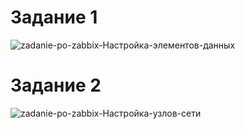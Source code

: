 # Задание 1


![zadanie-po-zabbix-Настройка-элементов-данных](https://user-images.githubusercontent.com/118626944/208749652-4485e2f5-0848-4ed9-ba2d-5806cec204e7.png)


# Задание 2

![zadanie-po-zabbix-Настройка-узлов-сети](https://user-images.githubusercontent.com/118626944/208738974-099b5667-7c41-4502-9567-4eaa4ddc1aed.png)
